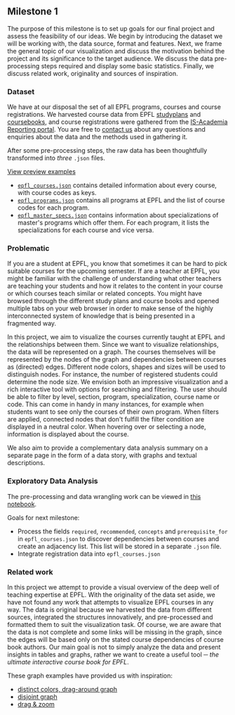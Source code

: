 ## Milestone 1
The purpose of this milestone is to set up goals for our final project and assess the feasibility of our ideas. We begin by introducing the dataset we will be working with, the data source, format and features. Next, we frame the general topic of our visualization and discuss the motivation behind the project and its significance to the target audience. We discuss the data pre-processing steps required and display some basic statistics. Finally, we discuss related work, originality and sources of inspiration.

### Dataset
We have at our disposal the set of all EPFL programs, courses and course registrations. We harvested course data from EPFL [studyplans](https://edu.epfl.ch/studyplan/en) and [coursebooks](https://edu.epfl.ch/coursebook/en/data-visualization-COM-480), and course registrations were gathered from the [IS-Academia Reporting portal](https://isa.epfl.ch/imoniteur_ISAP/!gedreports.htm). You are free to [contact us](README.md#project-of-data-visualization-com-480) about any questions and enquiries about the data and the methods used in gathering it.

After some pre-processing steps, the raw data has been thoughtfully transformed into _three_ `.json` files.

[View preview examples](preview.md#data-previews)

* [`epfl_courses.json`](preview.md#courses) contains detailed information about every course, with course codes as keys.
* [`epfl_programs.json`](preview.md#programs) contains all programs at EPFL and the list of course codes for each program.
* [`epfl_master_specs.json`](preview.md#specializations) contains information about specializations of master's programs which offer them. For each program, it lists the specializations for each course and vice versa.


### Problematic
If you are a student at EPFL, you know that sometimes it can be hard to pick suitable courses for the upcoming semester. If are a teacher at EPFL, you might be familiar with the challenge of understanding what other teachers are teaching your students and how it relates to the content in your course or which courses teach similar or related concepts. You might have browsed through the different study plans and course books and opened multiple tabs on your web browser in order to make sense of the highly interconnected system of knowledge that is being presented in a fragmented way.

In this project, we aim to visualize the courses currently taught at EPFL and the relationships between them. Since we want to visualize relationships, the data will be represented on a graph. The courses themselves will be represented by the nodes of the graph and dependencies between courses as (directed) edges. Different node colors, shapes and sizes will be used to distinguish nodes. For instance, the number of registered students could determine the node size. We envision both an impressive visualization and a rich interactive tool with options for searching and filtering. The user should be able to filter by level, section, program, specialization, course name or code. This can come in handy in many instances, for example when students want to see only the courses of their own program. When filters are applied, connected nodes that don't fulfill the filter condition are displayed in a neutral color. When hovering over or selecting a node, information is displayed about the course.

We also aim to provide a complementary data analysis summary on a separate page in the form of a data story, with graphs and textual descriptions.

### Exploratory Data Analysis

The pre-processing and data wrangling work can be viewed in [this notebook](python/wrangling.ipynb).

Goals for next milestone:
* Process the fields `required`, `recommended`, `concepts` and `prerequisite_for` in `epfl_courses.json` to discover dependencies between courses and create an adjacency list. This list will be stored in a separate `.json` file.
* Integrate registration data into `epfl_courses.json`

### Related work
 In this project we attempt to provide a visual overview of the deep well of teaching expertise at EPFL. With the originality of the data set aside, we have not found any work that attempts to visualize EPFL courses in any way. The data is original because we harvested the data from different sources, integrated the structures innovatively, and pre-processed and formatted them to suit the visualization task. Of course, we are aware that the data is not complete and some links will be missing in the graph, since the edges will be based only on the stated course dependencies of course book authors. Our main goal is not to simply analyze the data and present insights in tables and graphs, rather we want to create a useful tool ─ _the ultimate interactive course book for EPFL_.

These graph examples have provided us with inspiration:
* [distinct colors, drag-around graph](https://observablehq.com/@d3/force-directed-graph)
* [disjoint graph](https://observablehq.com/@d3/disjoint-force-directed-graph)
* [drag & zoom](https://observablehq.com/@d3/drag-zoom?collection=@d3/d3-drag)
